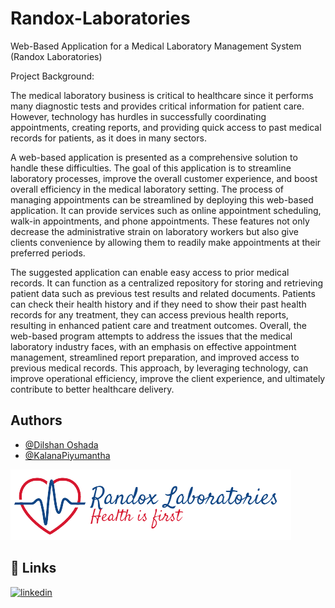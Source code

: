 
# Randox-Laboratories

Web-Based Application for a Medical Laboratory Management System (Randox Laboratories)

Project Background:

The medical laboratory business is critical to healthcare since it performs many diagnostic tests and provides critical information for patient care. However, technology has hurdles in successfully coordinating appointments, creating reports, and providing quick access to past medical records for patients, as it does in many sectors.

A web-based application is presented as a comprehensive solution to handle these difficulties. The goal of this application is to streamline laboratory processes, improve the overall customer experience, and boost overall efficiency in the medical laboratory setting. The process of managing appointments can be streamlined by 
deploying this web-based application. It can provide services such as online appointment scheduling, walk-in appointments, and phone appointments. These features not only decrease the administrative strain on laboratory workers but also give clients convenience by allowing them to readily make appointments at their preferred 
periods.

The suggested application can enable easy access to prior medical records. It can function as a centralized repository for storing and retrieving patient data such as previous test results and related documents. Patients can 
check their health history and if they need to show their past health records for any treatment, they can access previous health reports, resulting in enhanced patient care and treatment outcomes. Overall, the web-based program attempts to address the issues that the medical laboratory industry faces, with an 
emphasis on effective appointment management, streamlined report preparation, and improved access to previous medical records. This approach, by leveraging technology, can improve operational efficiency, improve the client experience, and ultimately contribute to better healthcare delivery.




## Authors

- [@Dilshan Oshada](https://github.com/SLDrago)
- [@KalanaPiyumantha](https://github.com/KalanaPiyumantha)


![Logo](https://github.com/SLDrago/Randox-Laboratory.com/blob/main/assets/images/logo/logo.png)


## 🔗 Links
[![linkedin](https://img.shields.io/badge/linkedin-0A66C2?style=for-the-badge&logo=linkedin&logoColor=white)](https://www.linkedin.com/in/dilshan-oshada/)


